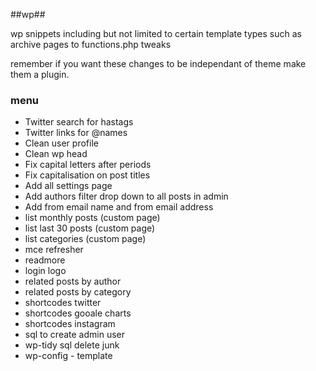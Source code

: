 ##wp##

wp snippets including but not limited to certain template types such as archive pages to functions.php tweaks

remember if you want these changes to be independant of theme make them a plugin.

### menu ###

+ Twitter search for hastags
+ Twitter links for @names
+ Clean user profile
+ Clean wp head
+ Fix capital letters after periods
+ Fix capitalisation on post titles
+ Add all settings page
+ Add authors filter drop down to all posts in admin
+ Add from email name and from email address
+ list monthly posts (custom page)
+ list last 30 posts (custom page)
+ list categories (custom page)
+ mce refresher
+ readmore
+ login logo
+ related posts by author
+ related posts by category
+ shortcodes twitter
+ shortcodes gooale charts
+ shortcodes instagram
+ sql to create admin user
+ wp-tidy sql delete junk
+ wp-config - template

